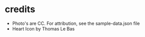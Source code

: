 
# credits

* Photo's are CC. For attribution, see the sample-data.json file
* Heart Icon by Thomas Le Bas
